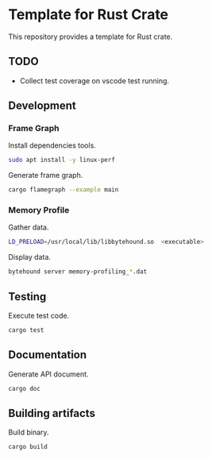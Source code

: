 # Template for Rust Crate

This repository provides a template for Rust crate.

## TODO

* Collect test coverage on vscode test running.

## Development

### Frame Graph

Install dependencies tools.

```sh
sudo apt install -y linux-perf
```

Generate frame graph.

```sh
cargo flamegraph --example main
```

### Memory Profile

Gather data.

```sh
LD_PRELOAD=/usr/local/lib/libbytehound.so  <executable>
```

Display data.

```sh
bytehound server memory-profiling_*.dat
```

## Testing

Execute test code.

```sh
cargo test
```

## Documentation

Generate API document.

```sh
cargo doc
```

## Building artifacts

Build binary.

```sh
cargo build
```
